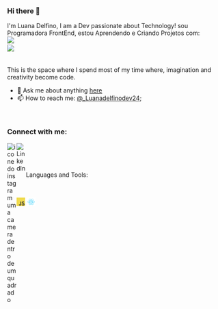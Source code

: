 ### Hi there 📝

 I'm Luana Delfino, I am a Dev passionate about Technology!
sou Programadora FrontEnd, estou Aprendendo e Criando Projetos com:
<br>
<img src="https://img.shields.io/badge/HTML5-E34F26?style=for-the-badge&logo=html5&logoColor=white">
<br/>
<img src="https://img.shields.io/badge/CSS3-1572B6?style=for-the-badge&logo=css3&logoColor=white">
<br/>
<br/>


This is the space where I spend most of my time where, imagination and creativity become code.

- 💬 Ask me about anything [here](https://www.linkedin.com/in/luana-delfino-08b480182/)
- 📫 How to reach me: [@_Luanadelfinodev24](https://www.instagram.com/luanadelfinodev24/?hl=pt-br);


<br />

### Connect with me:

<p>
<a href="https://www.instagram.com/luanadelfinodev24/?hl=pt-br">
<img align="left" alt="icone do instagram uma camera dentro de um quadrado" width="22px" src="https://cdn.jsdelivr.net/npm/simple-icons@v3/icons/instagram.svg" />
</a>
<a href="https://www.linkedin.com/in/luana-delfino-08b480182/">
<img align="left" alt="LinkedIn" width="22px" src="https://cdn.jsdelivr.net/npm/simple-icons@v3/icons/linkedin.svg" />
</a>
</p>
<br />
<br />


<p align="left">
 <br />
 Languages and Tools:
 </p>
<br />

<code><img height="20" src="https://raw.githubusercontent.com/github/explore/80688e429a7d4ef2fca1e82350fe8e3517d3494d/topics/javascript/javascript.png"></code>
<code><img height="20" src="https://raw.githubusercontent.com/github/explore/80688e429a7d4ef2fca1e82350fe8e3517d3494d/topics/react/react.png"></code>
<br />

